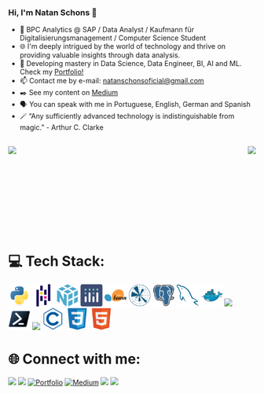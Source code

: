 ### Hi, I'm Natan Schons 👋


- 🔭 BPC Analytics @ SAP / Data Analyst / Kaufmann für Digitalisierungsmanagement / Computer Science Student
- 🌐 I'm deeply intrigued by the world of technology and thrive on providing valuable insights through data analysis.
- 📖 Developing mastery in Data Science, Data Engineer, BI, AI and ML. Check my [Portfolio!](https://www.datascienceportfol.io/natanschons)
- 📫 Contact me by e-mail: natanschonsoficial@gmail.com
- ✒️ See my content on [Medium](https://medium.com/@natanschons)
- 🗣️ You can speak with me in Portuguese, English, German and Spanish
- 🪄 “Any sufficiently advanced technology is indistinguishable from magic.” - Arthur C. Clarke

##
<div style="display: flex; justify-content: space-between;">
  <img height="175em" src="https://github-readme-streak-stats.herokuapp.com/?user=schonsnatan&theme=dracula&hide_border=false"/>
  <img height="175em" src="https://github-readme-stats.vercel.app/api/top-langs/?username=schonsnatan&layout=compact&langs_count=7&theme=dracula"/>
</div>


# 💻 Tech Stack:

<div>
  <img height="45px" src="https://github.com/devicons/devicon/blob/master/icons/python/python-original.svg" />
  <img height="45px" src="https://github.com/devicons/devicon/blob/master/icons/pandas/pandas-original.svg" />
  <img height="45px" src="https://github.com/devicons/devicon/blob/master/icons/numpy/numpy-plain.svg" />
  <img height="45px" src="https://github.com/devicons/devicon/blob/master/icons/plotly/plotly-original.svg" />
  <img height="45px" src="https://github.com/devicons/devicon/blob/master/icons/scikitlearn/scikitlearn-original.svg" />
  <img height="45px" src="https://github.com/devicons/devicon/blob/master/icons/matplotlib/matplotlib-plain.svg" />
  <img height="45px" src="https://github.com/devicons/devicon/blob/master/icons/postgresql/postgresql-original.svg" />
  <img height="45px" src="https://github.com/devicons/devicon/blob/master/icons/mysql/mysql-original.svg" />
  <img height="45px" src="https://github.com/devicons/devicon/blob/master/icons/docker/docker-original.svg" />
  <img height="45px" src="https://img.icons8.com/?size=100&id=38192&format=png&color=000000" />
  <img height="45px" src="https://github.com/devicons/devicon/blob/master/icons/powershell/powershell-original.svg" />
  <img height="45px" src="https://img.icons8.com/?size=100&id=Ny0t2MYrJ70p&format=png&color=000000" />
  <img height="45px" src="https://github.com/devicons/devicon/blob/master/icons/c/c-line.svg" />
  <img height="45px" src="https://github.com/devicons/devicon/blob/master/icons/css3/css3-original.svg" />
  <img height="45px" src="https://github.com/devicons/devicon/blob/master/icons/html5/html5-original.svg" />
</div>

##

# 🌐 Connect with me:
 
<div> 
  <a href = "mailto:natanschonsoficial@gmail.com"><img src="https://img.shields.io/badge/Gmail-D14836?style=for-the-badge&logo=gmail&logoColor=white" target="_blank"></a>
  <a href="https://www.linkedin.com/in/natanschons/" target="_blank"><img src="https://img.shields.io/badge/-LinkedIn-%230077B5?style=for-the-badge&logo=linkedin&logoColor=white" target="_blank"></a>
  <a href="https://www.datascienceportfol.io/natanschons" target="_blank"><img src="https://img.shields.io/badge/Portfolio-FF5722?style=for-the-badge&logo=todoist&logoColor=white" alt="Portfolio"></a>
  <a href="https://medium.com/@schonsnatan" target="_blank"><img src="https://img.shields.io/badge/Medium-12100E?style=for-the-badge&logo=medium&logoColor=white" alt="Medium"></a>
  <a href="https://www.hackerrank.com/schonsnatan?hr_r=1" target="_blank"><img src="https://img.shields.io/badge/-Hackerrank-2EC866?style=for-the-badge&logo=HackerRank&logoColor=white" target="_blank"></a>
  <a href="https://leetcode.com/natanschons/" target="_blank"><img src="https://img.shields.io/badge/LeetCode-000000?style=for-the-badge&logo=LeetCode&logoColor=#d16c06" target="_blank"></a>
</div>
